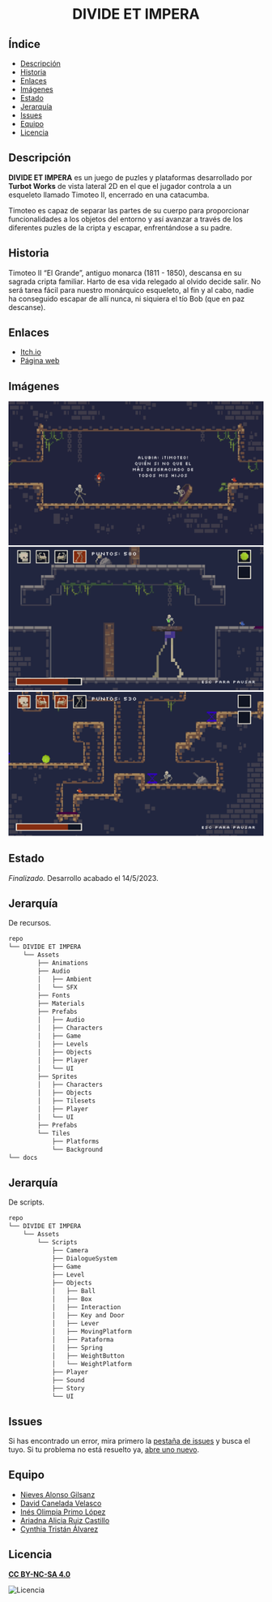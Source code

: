 <h1 align="center"><b>DIVIDE ET IMPERA</b></h1>

## Índice

- [Descripción](#descripción)
- [Historia](#Historia)
- [Enlaces](#Enlaces)
- [Imágenes](#Imágenes)
- [Estado](#Estado)
- [Jerarquía](#jerarquía)
- [Issues](#issues)
- [Equipo](#equipo)
- [Licencia](#licencia)


## Descripción

__DIVIDE ET IMPERA__ es un juego de puzles y plataformas desarrollado por __Turbot Works__ de vista lateral 2D en el que el jugador controla a un esqueleto llamado Timoteo II, encerrado en una catacumba. 

Timoteo es capaz de separar las partes de su cuerpo para proporcionar funcionalidades a los objetos del entorno y así avanzar a través de los diferentes puzles de la cripta y escapar, enfrentándose a su padre.

## Historia

Timoteo II “El Grande”, antiguo monarca (1811 - 1850), descansa en su sagrada cripta familiar. Harto de esa vida relegado al olvido decide salir. No será tarea fácil para nuestro monárquico esqueleto, al fin y al cabo, nadie ha conseguido escapar de allí nunca, ni siquiera el tío Bob (que en paz descanse).

## Enlaces
- [Itch.io](https://nievalon.itch.io/divide-et-impera)
- [Página web](https://proyectos1-fdi-ucm.github.io/c2223-Grupo06/)

## Imágenes
![Diálogo con Alubia](https://github.com/Proyectos1-FDI-UCM/c2223-Grupo06/blob/main/docs/img/captura01.png)
![Mecánica piernas](https://github.com/Proyectos1-FDI-UCM/c2223-Grupo06/blob/main/docs/img/13.png?raw=true)
![Pantalla de puntuación](https://github.com/Proyectos1-FDI-UCM/c2223-Grupo06/blob/main/docs/img/21.png?raw=true)

## Estado

*Finalizado.*
Desarrollo acabado el 14/5/2023.

## Jerarquía

De recursos. 

```text
repo
└── DIVIDE ET IMPERA
    └── Assets
        ├── Animations
        ├── Audio
        │   ├── Ambient
        │   └── SFX
        ├── Fonts
        ├── Materials
        ├── Prefabs
        │   ├── Audio
        │   ├── Characters
        │   ├── Game
        │   ├── Levels
        │   ├── Objects
        │   ├── Player
        │   └── UI
        ├── Sprites 
        │   ├── Characters
        │   ├── Objects
        │   ├── Tilesets
        │   ├── Player
        │   └── UI
        ├── Prefabs
        └── Tiles
            ├── Platforms
            └── Background
└── docs
```

## Jerarquía

De scripts. 

```text
repo
└── DIVIDE ET IMPERA
    └── Assets
        └── Scripts
            ├── Camera
            ├── DialogueSystem
            ├── Game
            ├── Level
            ├── Objects
            │   ├── Ball
            │   ├── Box
            │   ├── Interaction
            │   ├── Key and Door
            │   ├── Lever
            │   ├── MovingPlatform
            │   ├── Pataforma
            │   ├── Spring
            │   ├── WeightButton
            │   └── WeightPlatform
            ├── Player
            ├── Sound
            ├── Story
            └── UI
```
## Issues

Si has encontrado un error, mira primero la [pestaña de issues](https://github.com/Proyectos1-FDI-UCM/c2223-Grupo06/issues) y busca el tuyo. Si tu problema no está resuelto ya, [abre uno nuevo](https://github.com/Proyectos1-FDI-UCM/c2223-Grupo06/issues/new).

## Equipo

+ [Nieves Alonso Gilsanz](https://github.com/nievesag)
+ [David Canelada Velasco](https://github.com/David-104)
+ [Inés Olimpia Primo López](https://github.com/ineprimo)
+ [Ariadna Alicia Ruiz Castillo](https://github.com/ariadnarc) 
+ [Cynthia Tristán Álvarez](https://github.com/cyntrist) 

## Licencia

[**CC BY-NC-SA 4.0**](https://creativecommons.org/licenses/by-nc-sa/4.0/deed.en)

![Licencia](https://i.creativecommons.org/l/by-nc-sa/4.0/88x31.png)
